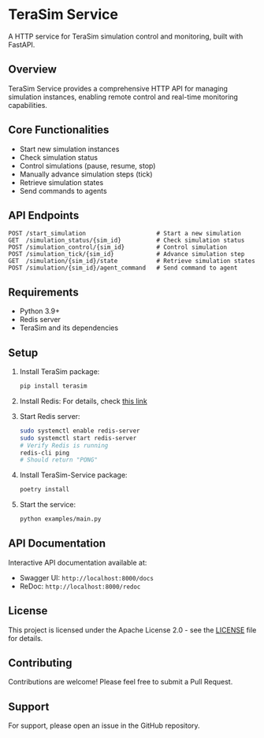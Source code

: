 # TeraSim Service

A HTTP service for TeraSim simulation control and monitoring, built with FastAPI.

## Overview

TeraSim Service provides a comprehensive HTTP API for managing simulation instances, enabling remote control and real-time monitoring capabilities.

## Core Functionalities

- Start new simulation instances
- Check simulation status
- Control simulations (pause, resume, stop)
- Manually advance simulation steps (tick)
- Retrieve simulation states
- Send commands to agents

## API Endpoints

```
POST /start_simulation                    # Start a new simulation
GET  /simulation_status/{sim_id}          # Check simulation status
POST /simulation_control/{sim_id}         # Control simulation
POST /simulation_tick/{sim_id}            # Advance simulation step
GET  /simulation/{sim_id}/state           # Retrieve simulation states
POST /simulation/{sim_id}/agent_command   # Send command to agent
```

## Requirements

- Python 3.9+
- Redis server
- TeraSim and its dependencies

## Setup

1. Install TeraSim package:
   ```bash
   pip install terasim
   ```

2. Install Redis:
   For details, check [this link](https://redis.io/docs/latest/operate/oss_and_stack/install/install-redis/install-redis-on-linux/)

3. Start Redis server:
   ```bash
   sudo systemctl enable redis-server
   sudo systemctl start redis-server
   # Verify Redis is running
   redis-cli ping
   # Should return "PONG"
   ```

4. Install TeraSim-Service package:
   ```bash
   poetry install
   ```

5. Start the service:
   ```bash
   python examples/main.py
   ```

## API Documentation

Interactive API documentation available at:
- Swagger UI: `http://localhost:8000/docs`
- ReDoc: `http://localhost:8000/redoc`

## License

This project is licensed under the Apache License 2.0 - see the [LICENSE](LICENSE) file for details.

## Contributing

Contributions are welcome! Please feel free to submit a Pull Request.

## Support

For support, please open an issue in the GitHub repository.